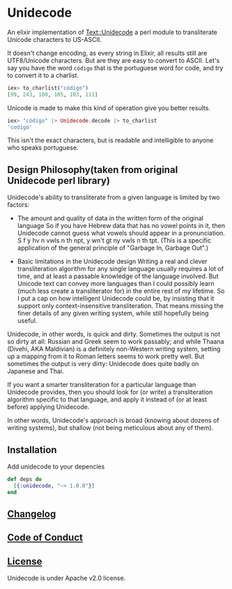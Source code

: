 # Unidecode

An elixir implementation of [Text::Unidecode](http://search.cpan.org/~sburke/Text-Unidecode-1.30/) a perl module to transliterate Unicode characters to US-ASCII.

It doesn't change encoding, as every string in Elixir, all results still are UTF8/Unicode characters.
But are they are easy to convert to ASCII. Let's say you have the word `código` that is the portuguese word for code, and try to convert it to a charlist.

```elixir
iex> to_charlist("código")
[99, 243, 100, 105, 103, 111]
```

Unicode is made to make this kind of operation give you better results.

```elixir
iex> "código" |> Unidecode.decode |> to_charlist
'codigo'
```

This isn't the exact characters, but is readable and intelligible to anyone who speaks portuguese.

## Design Philosophy(taken from original Unidecode perl library)

Unidecode's ability to transliterate from a given language is limited by two factors:

- The amount and quality of data in the written form of the original language
  So if you have Hebrew data that has no vowel points in it, then Unidecode cannot guess what vowels should appear in a pronunciation.
  S f y hv n vwls n th npt, y wn't gt ny vwls n th tpt.
  (This is a specific application of the general principle of "Garbage In, Garbage Out".)

- Basic limitations in the Unidecode design
  Writing a real and clever transliteration algorithm for any single language usually requires a lot of time, and at least a passable knowledge of the language involved.
  But Unicode text can convey more languages than I could possibly learn (much less create a transliterator for) in the entire rest of my lifetime.
  So I put a cap on how intelligent Unidecode could be, by insisting that it support only context-insensitive transliteration.
  That means missing the finer details of any given writing system, while still hopefully being useful.

Unidecode, in other words, is quick and dirty.
Sometimes the output is not so dirty at all: Russian and Greek seem to work passably; and while Thaana (Divehi, AKA Maldivian) is a definitely non-Western writing system, setting up a mapping from it to Roman letters seems to work pretty well.
But sometimes the output is very dirty: Unidecode does quite badly on Japanese and Thai.

If you want a smarter transliteration for a particular language than Unidecode provides, then you should look for (or write) a transliteration algorithm specific to that language, and apply it instead of (or at least before) applying Unidecode.

In other words, Unidecode's approach is broad (knowing about dozens of writing systems), but shallow (not being meticulous about any of them).

## Installation

Add unidecode to your depencies

```elixir
def deps do
  [{:unidecode, "~> 1.0.0"}]
end
```

## [Changelog](./CHANGELOG.md)

## [Code of Conduct](./CODE_OF_CONDUCT.md)

## [License](./LICENSE)

Unidecode is under Apache v2.0 license.
